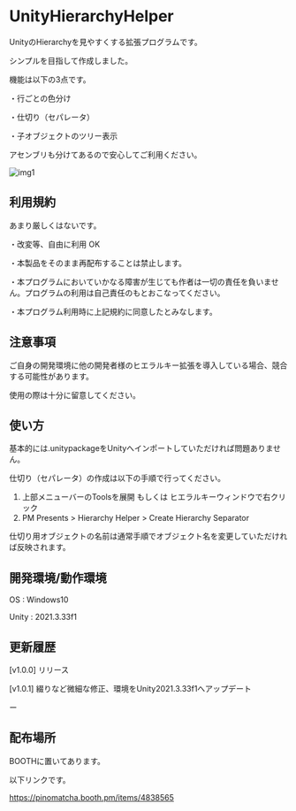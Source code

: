 # UnityHierarchyHelper

UnityのHierarchyを見やすくする拡張プログラムです。

シンプルを目指して作成しました。

機能は以下の3点です。

・行ごとの色分け

・仕切り（セパレータ）

・子オブジェクトのツリー表示

アセンブリも分けてあるので安心してご利用ください。

![img1](https://booth.pximg.net/7ae40447-3f13-4c32-a1ae-d4f9cd2c3b8f/i/4838565/4651eaf3-d834-487b-992c-aa786c1e14a2.png)

## 利用規約

あまり厳しくはないです。

・改変等、自由に利用 OK

・本製品をそのまま再配布することは禁止します。

・本プログラムにおいていかなる障害が生じても作者は一切の責任を負いません。プログラムの利用は自己責任のもとおこなってください。

・本プログラム利用時に上記規約に同意したとみなします。

## 注意事項

ご自身の開発環境に他の開発者様のヒエラルキー拡張を導入している場合、競合する可能性があります。

使用の際は十分に留意してください。

## 使い方

基本的には.unitypackageをUnityへインポートしていただければ問題ありません。

仕切り（セパレータ）の作成は以下の手順で行ってください。
1. 上部メニューバーのToolsを展開 もしくは ヒエラルキーウィンドウで右クリック
2. PM Presents > Hierarchy Helper > Create Hierarchy Separator

仕切り用オブジェクトの名前は通常手順でオブジェクト名を変更していただければ反映されます。

## 開発環境/動作環境

OS : Windows10

Unity : 2021.3.33f1

## 更新履歴

[v1.0.0] リリース

[v1.0.1] 綴りなど微細な修正、環境をUnity2021.3.33f1へアップデート

ー

## 配布場所

BOOTHに置いてあります。

以下リンクです。

https://pinomatcha.booth.pm/items/4838565
